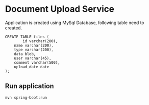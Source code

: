 # Document Upload Service
Application is created using MySql Database, following table need to created.

	CREATE TABLE files (
    		id varchar(200), 
		name varchar(200),
		type varchar(200), 
		data blob,
		user varchar(45),
		comment varchar(500),
		upload_date date
	);


## Run application
```
mvn spring-boot:run
```
